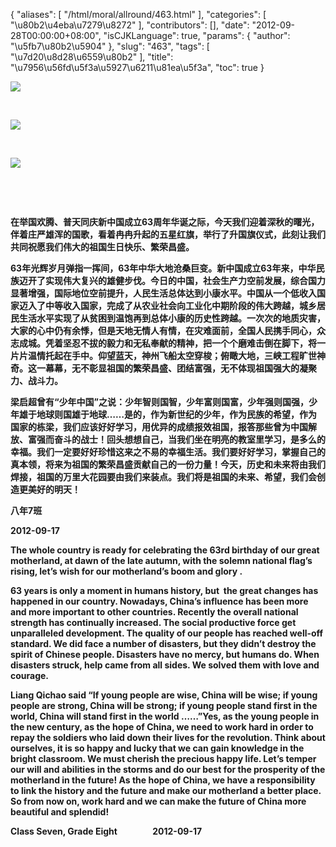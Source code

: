 {
    "aliases": [
        "/html/moral/allround/463.html"
    ],
    "categories": [
        "\u80b2\u4eba\u7279\u8272"
    ],
    "contributors": [],
    "date": "2012-09-28T00:00:00+08:00",
    "isCJKLanguage": true,
    "params": {
        "author": "\u5fb7\u80b2\u5904"
    },
    "slug": "463",
    "tags": [
        "\u7d20\u8d28\u6559\u80b2"
    ],
    "title": "\u7956\u56fd\u5f3a\u5927\u6211\u81ea\u5f3a",
    "toc": true
}

**![](https://cdn.tfls.online/mirror/full/ad49e8316c900d7802d1af23ecc0c75198103899.jpg)**




  




**![](https://cdn.tfls.online/mirror/full/1658b53982aff294f67ba74dcda4ea5b14669ce6.jpg)**




  




**![](https://cdn.tfls.online/mirror/full/ea6ed07494298b61228e0f15099879f654c4283e.jpg)**




  




  




**在举国欢腾、普天同庆新中国成立63周年华诞之际，今天我们迎着深秋的曙光，伴着庄严雄浑的国歌，看着冉冉升起的五星红旗，举行了升国旗仪式，此刻让我们共同祝愿我们伟大的祖国生日快乐、繁荣昌盛。**




**63年光辉岁月弹指一挥间，63年中华大地沧桑巨变。新中国成立63年来，中华民族迈开了实现伟大复兴的雄健步伐。今日的中国，社会生产力空前发展，综合国力显著增强，国际地位空前提升，人民生活总体达到小康水平。中国从一个低收入国家迈入了中等收入国家，完成了从农业社会向工业化中期阶段的伟大跨越，城乡居民生活水平实现了从贫困到温饱再到总体小康的历史性跨越。一次次的地质灾害，大家的心中仍有余悸，但是天地无情人有情，在灾难面前，全国人民携手同心，众志成城。凭着坚忍不拔的毅力和无私奉献的精神，把一个个磨难击倒在脚下，将一片片温情托起在手中。仰望蓝天，神州飞船太空穿梭；俯瞰大地，三峡工程旷世神奇。这一幕幕，无不彰显祖国的繁荣昌盛、团结富强，无不体现祖国强大的凝聚力、战斗力。**




**梁启超曾有“少年中国”之说：少年智则国智，少年富则国富，少年强则国强，少年雄于地球则国雄于地球……是的，作为新世纪的少年，作为民族的希望，作为国家的栋梁，我们应该好好学习，用优异的成绩报效祖国，报答那些曾为中国解放、富强而奋斗的战士！回头想想自己，当我们坐在明亮的教室里学习，是多么的幸福。我们一定要好好珍惜这来之不易的幸福生活。我们要好好学习，掌握自己的真本领，将来为祖国的繁荣昌盛贡献自己的一份力量！今天，历史和未来将由我们焊接，祖国的万里大花园要由我们来装点。我们将是祖国的未来、希望，我们会创造更美好的明天！** 




**八年7班** 




**2012-09-17**



















**The whole country is ready for celebrating the 63rd birthday of our great motherland, at dawn of the late autumn, with the solemn national flag’s rising, let’s wish for our motherland’s boom and glory .** 




**63 years is only a moment in humans history, but  the great changes has happened in our country. Nowadays, China’s influence has been more and more important to other countries. Recently the overall national strength has continually increased. The social productive force get unparalleled development. The quality of our people has reached well-off standard. We did face a number of disasters, but they didn’t destroy the spirit of Chinese people. Disasters have no mercy, but humans do. When disasters struck, help came from all sides. We solved them with love and courage.** 




**Liang Qichao said “If young people are wise, China will be wise; if young people are strong, China will be strong; if young people stand first in the world, China will stand first in the world ……”Yes, as the young people in the new century, as the hope of China, we need to work hard in order to repay the soldiers who laid down their lives for the revolution. Think about ourselves, it is so happy and lucky that we can gain knowledge in the bright classroom. We must cherish the precious happy life. Let’s temper our will and abilities in the storms and do our best for the prosperity of the motherland in the future! As the hope of China, we have a responsibility to link the history and the future and make our motherland a better place. So from now on, work hard and we can make the future of China more beautiful and splendid!**




**Class Seven, Grade Eight                 2012-09-17**


